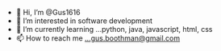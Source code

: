 - 👋 Hi, I’m @Gus1616
- 👀 I’m interested in software development
- 🌱 I’m currently learning ...python, java, javascript, html, css
- 📫 How to reach me ...gus.boothman@gmail.com

<!---
Gus1616/Gus1616 is a ✨ special ✨ repository because its `README.md` (this file) appears on your GitHub profile.
You can click the Preview link to take a look at your changes.
--->

